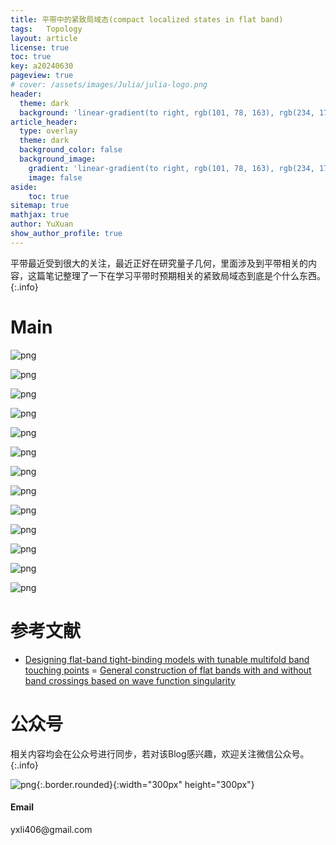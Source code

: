 ```yaml
---
title: 平带中的紧致局域态(compact localized states in flat band)
tags:   Topology 
layout: article
license: true
toc: true
key: a20240630
pageview: true
# cover: /assets/images/Julia/julia-logo.png
header:
  theme: dark
  background: 'linear-gradient(to right, rgb(101, 78, 163), rgb(234, 175, 200))'
article_header:
  type: overlay
  theme: dark
  background_color: false
  background_image: 
    gradient: 'linear-gradient(to right, rgb(101, 78, 163), rgb(234, 175, 200))'
    image: false
aside:
    toc: true
sitemap: true
mathjax: true
author: YuXuan
show_author_profile: true
---
```

平带最近受到很大的关注，最近正好在研究量子几何，里面涉及到平带相关的内容，这篇笔记整理了一下在学习平带时预期相关的紧致局域态到底是个什么东西。
{:.info}
<!--more-->
# Main
![png](/assets/images/20240630/Flat-band_page-0003.jpg)

![png](/assets/images/20240630/Flat-band_page-0004.jpg)

![png](/assets/images/20240630/Flat-band_page-0005.jpg)

![png](/assets/images/20240630/Flat-band_page-0006.jpg)

![png](/assets/images/20240630/Flat-band_page-0007.jpg)

![png](/assets/images/20240630/Flat-band_page-0008.jpg)

![png](/assets/images/20240630/Flat-band_page-0009.jpg)

![png](/assets/images/20240630/Flat-band_page-0010.jpg)

![png](/assets/images/20240630/Flat-band_page-0011.jpg)

![png](/assets/images/20240630/Flat-band_page-0012.jpg)

![png](/assets/images/20240630/Flat-band_page-0013.jpg)

![png](/assets/images/20240630/Flat-band_page-0014.jpg)

![png](/assets/images/20240630/Flat-band_page-0015.jpg)

# 参考文献
- [Designing flat-band tight-binding models with tunable multifold band touching points](https://link.aps.org/doi/10.1103/PhysRevB.104.195128)
= [General construction of flat bands with and without band crossings based on wave function singularity](https://link.aps.org/doi/10.1103/PhysRevB.104.085144)


# 公众号
相关内容均会在公众号进行同步，若对该Blog感兴趣，欢迎关注微信公众号。
{:.info}

![png](/assets/images/qrcode.jpg){:.border.rounded}{:width="300px" height="300px"}
<div class="card">
  <div class="card__content">
    <div class="card__header">
      <h4>Email</h4>
    </div>
    <p>yxli406@gmail.com</p>
  </div>
</div>